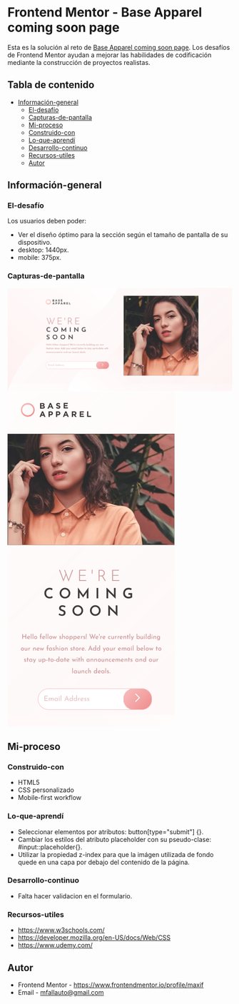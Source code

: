 # Frontend Mentor - Base Apparel coming soon page
Esta es la solución al reto de [Base Apparel coming soon page](https://www.frontendmentor.io/challenges/base-apparel-coming-soon-page-5d46b47f8db8a7063f9331a0). Los desafíos de Frontend Mentor ayudan a mejorar las habilidades de codificación mediante la construcción de proyectos realistas.

## Tabla de contenido

- [Información-general](#Información-general)
  - [El-desafío](#El-desafío)
  - [Capturas-de-pantalla](#Capturas-de-pantalla)
  - [Mi-proceso](#Mi-proceso)
  - [Construido-con ](#Construido-con)
  - [Lo-que-aprendí](#Lo-que-aprendí)
  - [Desarrollo-continuo](#Desarrollo-continuo)
  - [Recursos-utiles](#Recursos-utiles)
  - [Autor](#Autor)


## Información-general

### El-desafío

Los usuarios deben poder:

- Ver el diseño óptimo para la sección según el tamaño de pantalla de su dispositivo.
- desktop: 1440px.
- mobile: 375px.

### Capturas-de-pantalla

![](./design/screenshot-desktop.png)
![](./design/screenshot-mobile.png)
 

## Mi-proceso

### Construido-con 

- HTML5
- CSS personalizado
- Mobile-first workflow


### Lo-que-aprendí

- Seleccionar elementos por atributos: button[type="submit"] {}.
- Cambiar los estilos del atributo placeholder con su pseudo-clase: #input::placeholder{}.
- Utilizar la propiedad z-index para que la imágen utilizada de fondo quede en una capa por debajo del contenido de la página.
 

### Desarrollo-continuo

- Falta hacer validacion en el formulario.


### Recursos-utiles
- https://www.w3schools.com/
- https://developer.mozilla.org/en-US/docs/Web/CSS
- https://www.udemy.com/


## Autor

- Frontend Mentor - https://www.frontendmentor.io/profile/maxif
- Email - mfallauto@gmail.com

